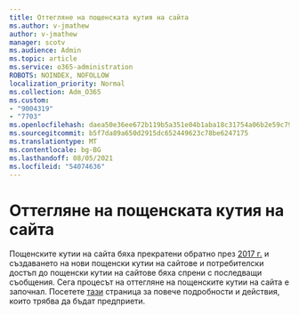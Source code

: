 ```yaml
---
title: Оттегляне на пощенската кутия на сайта
ms.author: v-jmathew
author: v-jmathew
manager: scotv
ms.audience: Admin
ms.topic: article
ms.service: o365-administration
ROBOTS: NOINDEX, NOFOLLOW
localization_priority: Normal
ms.collection: Adm_O365
ms.custom:
- "9004319"
- "7703"
ms.openlocfilehash: daea50e36ee672b119b5a351e04b1aba18c31754a06b2e59c792e2c748cfcca6
ms.sourcegitcommit: b5f7da89a650d2915dc652449623c78be6247175
ms.translationtype: MT
ms.contentlocale: bg-BG
ms.lasthandoff: 08/05/2021
ms.locfileid: "54074636"
---
```

# <a name="retirement-of-site-mailbox"></a>Оттегляне на пощенската кутия на сайта

Пощенските кутии на сайта бяха прекратени обратно през [2017 г.](https://techcommunity.microsoft.com/t5/microsoft-sharepoint-blog/deprecation-of-site-mailboxes/ba-p/93028) и създаването на нови пощенски кутии на сайтове и потребителски достъп до пощенски кутии на сайтове бяха спрени с последващи съобщения. Сега процесът на оттегляне на пощенските кутии на сайта е започнал. Посетете [тази](https://aka.ms/SiteMailboxRetirement) страница за повече подробности и действия, които трябва да бъдат предприети.
